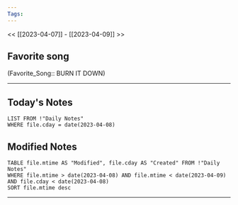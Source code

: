 ```yaml
---
Tags:
---
```

<< [[2023-04-07]] - [[2023-04-09]] >>
## Favorite song
(Favorite_Song:: BURN IT DOWN)

___
## Today's Notes
```dataview
LIST FROM !"Daily Notes"
WHERE file.cday = date(2023-04-08)
```
## Modified Notes
```dataview
TABLE file.mtime AS "Modified", file.cday AS "Created" FROM !"Daily Notes" 
WHERE file.mtime > date(2023-04-08) AND file.mtime < date(2023-04-09) AND file.cday < date(2023-04-08)
SORT file.mtime desc
```
___
